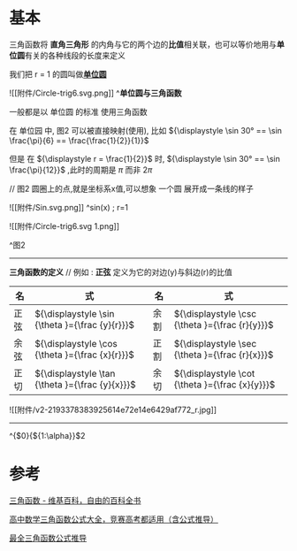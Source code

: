  

# 基本

三角函数将 **直角三角形** 的内角与它的两个边的**比值**相关联，也可以等价地用与**单位圆**有关的各种线段的长度来定义

我们把 r = 1 的圆叫做[**单位圆**](https://zh.wikipedia.org/wiki/%E5%8D%95%E4%BD%8D%E5%9C%86)

![[附件/Circle-trig6.svg.png]]
^**单位圆与三角函数**

一般都是以 单位圆 的标准 使用三角函数

在 单位园 中, 图2 可以被直接映射(使用), 比如 ${\displaystyle \sin 30° == \sin \frac{\pi}{6} == \frac{\frac{1}{2}}{1}}$

但是 在 ${\displaystyle r = \frac{1}{2}}$ 时, ${\displaystyle \sin 30° == \sin \frac{\pi}{12}}$ ,此时的周期是 $\pi$ 而非 $2\pi$

// 图2 圆圈上的点,就是坐标系x值,可以想象 一个圆 展开成一条线的样子

![[附件/Sin.svg.png]]
^sin(x) ; r=1

![[附件/Circle-trig6.svg 1.png]]

^图2



---

**三角函数的定义**  // 例如 : **正弦** 定义为它的对边(y)与斜边(r)的比值

| 名 | 式 | 名 | 式 |
| --- | --- | --- | --- |
| 正弦 | ${\displaystyle \sin {\theta }={\frac {y}{r}}}$ | 余割 | ${\displaystyle \csc {\theta }={\frac {r}{y}}}$ |
| 余弦 | ${\displaystyle \cos {\theta }={\frac {x}{r}}}$ | 正割 | ${\displaystyle \sec {\theta }={\frac {r}{x}}}$ |
| 正切 | ${\displaystyle \tan {\theta }={\frac {y}{x}}}$ | 余切 | ${\displaystyle \cot {\theta }={\frac {x}{y}}}$ |

![[附件/v2-2193378383925614e72e14e6429af772_r.jpg]]

---
^{$0}{${1:\\alpha}}$2
# 参考

[三角函数 - 维基百科，自由的百科全书](https://zh.wikipedia.org/wiki/%E4%B8%89%E8%A7%92%E5%87%BD%E6%95%B0)

[高中数学三角函数公式大全，竞赛高考都适用（含公式推导）](https://zhuanlan.zhihu.com/p/109342493)

[最全三角函数公式推导](https://zhuanlan.zhihu.com/p/20102140)
